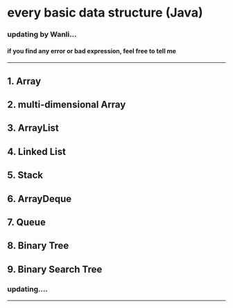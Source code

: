 # every basic data structure (Java) #
### updating by Wanli...
#### if you find any error or bad expression, feel free to tell me ####
---------

## 1. Array
## 2. multi-dimensional Array
## 3. ArrayList
## 4. Linked List
## 5. Stack
## 6. ArrayDeque
## 7. Queue
## 8. Binary Tree
## 9. Binary Search Tree
### updating....
---
